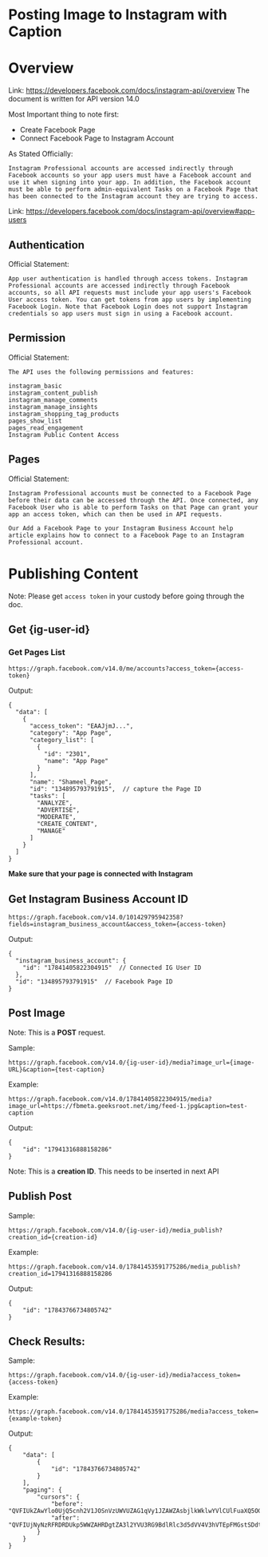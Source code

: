# Posting Image to Instagram with Caption

# Overview

Link: https://developers.facebook.com/docs/instagram-api/overview
The document is written for API version 14.0

Most Important thing to note first:

- Create Facebook Page
- Connect Facebook Page to Instagram Account

As Stated Officially:

```
Instagram Professional accounts are accessed indirectly through Facebook accounts so your app users must have a Facebook account and use it when signing into your app. In addition, the Facebook account must be able to perform admin-equivalent Tasks on a Facebook Page that has been connected to the Instagram account they are trying to access.
```

Link: https://developers.facebook.com/docs/instagram-api/overview#app-users

## Authentication

Official Statement:

```
App user authentication is handled through access tokens. Instagram Professional accounts are accessed indirectly through Facebook accounts, so all API requests must include your app users's Facebook User access token. You can get tokens from app users by implementing Facebook Login. Note that Facebook Login does not support Instagram credentials so app users must sign in using a Facebook account.
```

## Permission

Official Statement:

```
The API uses the following permissions and features:

instagram_basic
instagram_content_publish
instagram_manage_comments
instagram_manage_insights
instagram_shopping_tag_products
pages_show_list
pages_read_engagement
Instagram Public Content Access
```

## Pages

Official Statement:

```
Instagram Professional accounts must be connected to a Facebook Page before their data can be accessed through the API. Once connected, any Facebook User who is able to perform Tasks on that Page can grant your app an access token, which can then be used in API requests.

Our Add a Facebook Page to your Instagram Business Account help article explains how to connect to a Facebook Page to an Instagram Professional account.
```

# Publishing Content

Note: Please get `access token` in your custody before going through the doc.

## Get {ig-user-id}

### Get Pages List

```
https://graph.facebook.com/v14.0/me/accounts?access_token={access-token}
```

Output:

```
{
  "data": [
    {
      "access_token": "EAAJjmJ...",
      "category": "App Page",
      "category_list": [
        {
          "id": "2301",
          "name": "App Page"
        }
      ],
      "name": "Shameel_Page",
      "id": "134895793791915",  // capture the Page ID
      "tasks": [
        "ANALYZE",
        "ADVERTISE",
        "MODERATE",
        "CREATE_CONTENT",
        "MANAGE"
      ]
    }
  ]
}
```

**Make sure that your page is connected with Instagram**

## Get Instagram Business Account ID

```
https://graph.facebook.com/v14.0/101429795942358?fields=instagram_business_account&access_token={access-token}
```

Output:

```
{
  "instagram_business_account": {
    "id": "17841405822304915"  // Connected IG User ID
  },
  "id": "134895793791915"  // Facebook Page ID
}
```

## Post Image

Note: This is a **POST** request.

Sample:

```
https://graph.facebook.com/v14.0/{ig-user-id}/media?image_url={image-URL}&caption={test-caption}
```

Example:

```
https://graph.facebook.com/v14.0/17841405822304915/media?image_url=https://fbmeta.geeksroot.net/img/feed-1.jpg&caption=test-caption
```

Output:

```
{
    "id": "17941316888158286"
}
```

Note: This is a **creation ID**.
This needs to be inserted in next API

## Publish Post

Sample:

```
https://graph.facebook.com/v14.0/{ig-user-id}/media_publish?creation_id={creation-id}
```

Example:

```
https://graph.facebook.com/v14.0/17841453591775286/media_publish?creation_id=17941316888158286
```

Output:

```
{
    "id": "17843766734805742"
}
```

## Check Results:

Sample:

```
https://graph.facebook.com/v14.0/{ig-user-id}/media?access_token={access-token}
```

Example:

```
https://graph.facebook.com/v14.0/17841453591775286/media?access_token={example-token}
```

Output:

```
{
    "data": [
        {
            "id": "17843766734805742"
        }
    ],
    "paging": {
        "cursors": {
            "before": "QVFIUkZAwYlo0UjQ5cnh2V1JOSnVzUWVUZAG1qVy1JZAWZAsbjlkWklwYVlCUlFuaXQ5OGxpVDFHeXRnaTgteXpQX0hZAVHp5UGVRLVVkVEROMVJUSHFLd1VLNVdn",
            "after": "QVFIUjNyNzRFRDRDUkp5WWZAHRDgtZA3l2YVU3RG9BdlRlc3d5dVV4V3hVTEpFMGstSDdtcC0zQlQ2NGhlRFcxeXRBLVJpRjZAUV09obERjX0hKQ0tkcWctTmhn"
        }
    }
}
```
